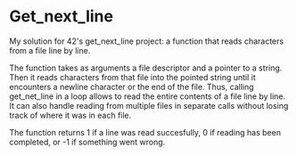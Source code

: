 # Get_next_line
My solution for 42's get_next_line project: a function that reads characters from a file line by line.

The function takes as arguments a file descriptor and a pointer to a string. Then it reads characters from 
that file into the pointed string until it encounters a newline character or the end of the file. Thus,
calling get_net_line in a loop allows to read the entire contents of a file line by line. It can also handle
reading from multiple files in separate calls without losing track of where it was in each file.

The function returns 1 if a line was read succesfully, 0 if reading has been completed, or -1 if something
went wrong.
